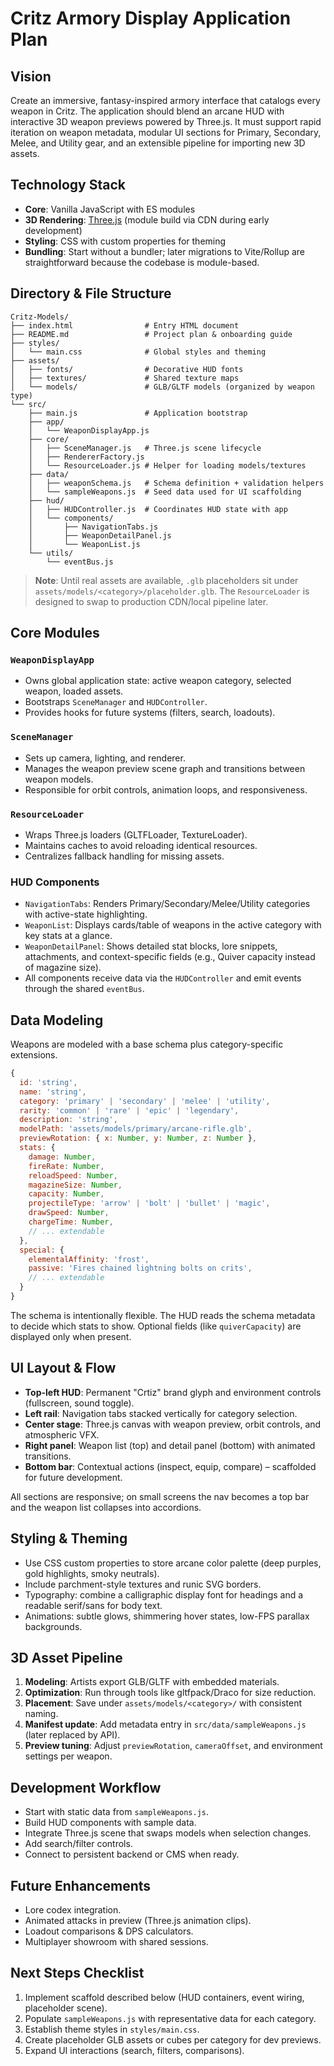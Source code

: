 # Critz Armory Display Application Plan

## Vision
Create an immersive, fantasy-inspired armory interface that catalogs every weapon in Critz. The application should blend an arcane HUD with interactive 3D weapon previews powered by Three.js. It must support rapid iteration on weapon metadata, modular UI sections for Primary, Secondary, Melee, and Utility gear, and an extensible pipeline for importing new 3D assets.

## Technology Stack
- **Core**: Vanilla JavaScript with ES modules
- **3D Rendering**: [Three.js](https://threejs.org/) (module build via CDN during early development)
- **Styling**: CSS with custom properties for theming
- **Bundling**: Start without a bundler; later migrations to Vite/Rollup are straightforward because the codebase is module-based.

## Directory & File Structure
```
Critz-Models/
├── index.html                # Entry HTML document
├── README.md                 # Project plan & onboarding guide
├── styles/
│   └── main.css              # Global styles and theming
├── assets/
│   ├── fonts/                # Decorative HUD fonts
│   ├── textures/             # Shared texture maps
│   └── models/               # GLB/GLTF models (organized by weapon type)
└── src/
    ├── main.js               # Application bootstrap
    ├── app/
    │   └── WeaponDisplayApp.js
    ├── core/
    │   ├── SceneManager.js   # Three.js scene lifecycle
    │   ├── RendererFactory.js
    │   └── ResourceLoader.js # Helper for loading models/textures
    ├── data/
    │   ├── weaponSchema.js   # Schema definition + validation helpers
    │   └── sampleWeapons.js  # Seed data used for UI scaffolding
    ├── hud/
    │   ├── HUDController.js  # Coordinates HUD state with app
    │   └── components/
    │       ├── NavigationTabs.js
    │       ├── WeaponDetailPanel.js
    │       └── WeaponList.js
    └── utils/
        └── eventBus.js
```

> **Note**: Until real assets are available, `.glb` placeholders sit under `assets/models/<category>/placeholder.glb`. The `ResourceLoader` is designed to swap to production CDN/local pipeline later.

## Core Modules
### `WeaponDisplayApp`
- Owns global application state: active weapon category, selected weapon, loaded assets.
- Bootstraps `SceneManager` and `HUDController`.
- Provides hooks for future systems (filters, search, loadouts).

### `SceneManager`
- Sets up camera, lighting, and renderer.
- Manages the weapon preview scene graph and transitions between weapon models.
- Responsible for orbit controls, animation loops, and responsiveness.

### `ResourceLoader`
- Wraps Three.js loaders (GLTFLoader, TextureLoader).
- Maintains caches to avoid reloading identical resources.
- Centralizes fallback handling for missing assets.

### HUD Components
- `NavigationTabs`: Renders Primary/Secondary/Melee/Utility categories with active-state highlighting.
- `WeaponList`: Displays cards/table of weapons in the active category with key stats at a glance.
- `WeaponDetailPanel`: Shows detailed stat blocks, lore snippets, attachments, and context-specific fields (e.g., Quiver capacity instead of magazine size).
- All components receive data via the `HUDController` and emit events through the shared `eventBus`.

## Data Modeling
Weapons are modeled with a base schema plus category-specific extensions.

```js
{
  id: 'string',
  name: 'string',
  category: 'primary' | 'secondary' | 'melee' | 'utility',
  rarity: 'common' | 'rare' | 'epic' | 'legendary',
  description: 'string',
  modelPath: 'assets/models/primary/arcane-rifle.glb',
  previewRotation: { x: Number, y: Number, z: Number },
  stats: {
    damage: Number,
    fireRate: Number,
    reloadSpeed: Number,
    magazineSize: Number,
    capacity: Number,
    projectileType: 'arrow' | 'bolt' | 'bullet' | 'magic',
    drawSpeed: Number,
    chargeTime: Number,
    // ... extendable
  },
  special: {
    elementalAffinity: 'frost',
    passive: 'Fires chained lightning bolts on crits',
    // ... extendable
  }
}
```

The schema is intentionally flexible. The HUD reads the schema metadata to decide which stats to show. Optional fields (like `quiverCapacity`) are displayed only when present.

## UI Layout & Flow
- **Top-left HUD**: Permanent "Crtiz" brand glyph and environment controls (fullscreen, sound toggle).
- **Left rail**: Navigation tabs stacked vertically for category selection.
- **Center stage**: Three.js canvas with weapon preview, orbit controls, and atmospheric VFX.
- **Right panel**: Weapon list (top) and detail panel (bottom) with animated transitions.
- **Bottom bar**: Contextual actions (inspect, equip, compare) – scaffolded for future development.

All sections are responsive; on small screens the nav becomes a top bar and the weapon list collapses into accordions.

## Styling & Theming
- Use CSS custom properties to store arcane color palette (deep purples, gold highlights, smoky neutrals).
- Include parchment-style textures and runic SVG borders.
- Typography: combine a calligraphic display font for headings and a readable serif/sans for body text.
- Animations: subtle glows, shimmering hover states, low-FPS parallax backgrounds.

## 3D Asset Pipeline
1. **Modeling**: Artists export GLB/GLTF with embedded materials.
2. **Optimization**: Run through tools like gltfpack/Draco for size reduction.
3. **Placement**: Save under `assets/models/<category>/` with consistent naming.
4. **Manifest update**: Add metadata entry in `src/data/sampleWeapons.js` (later replaced by API).
5. **Preview tuning**: Adjust `previewRotation`, `cameraOffset`, and environment settings per weapon.

## Development Workflow
- Start with static data from `sampleWeapons.js`.
- Build HUD components with sample data.
- Integrate Three.js scene that swaps models when selection changes.
- Add search/filter controls.
- Connect to persistent backend or CMS when ready.

## Future Enhancements
- Lore codex integration.
- Animated attacks in preview (Three.js animation clips).
- Loadout comparisons & DPS calculators.
- Multiplayer showroom with shared sessions.

## Next Steps Checklist
1. Implement scaffold described below (HUD containers, event wiring, placeholder scene).
2. Populate `sampleWeapons.js` with representative data for each category.
3. Establish theme styles in `styles/main.css`.
4. Create placeholder GLB assets or cubes per category for dev previews.
5. Expand UI interactions (search, filters, comparisons).

